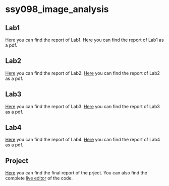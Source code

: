 # ssy098_image_analysis

## Lab1
[Here](/lab1/README.md) you can find the report of Lab1.
[Here](/lab1/lab1.pdf) you can find the report of Lab1 as a pdf.

## Lab2
[Here](/lab2/README.md) you can find the report of Lab2.
[Here](/lab2/lab2.pdf) you can find the report of Lab2 as a pdf.

## Lab3
[Here](/lab3/README.md) you can find the report of Lab3.
[Here](/lab3/lab3.pdf) you can find the report of Lab3 as a pdf.

## Lab4
[Here](/lab2/README.md) you can find the report of Lab4.
[Here](/lab4/lab4.pdf) you can find the report of Lab4 as a pdf.

## Project
[Here](/project/Image_Analysis_Project.pdf) you can find the final report of the prject. You can also find the complete [live editor](/project/README.md) of the code. 

